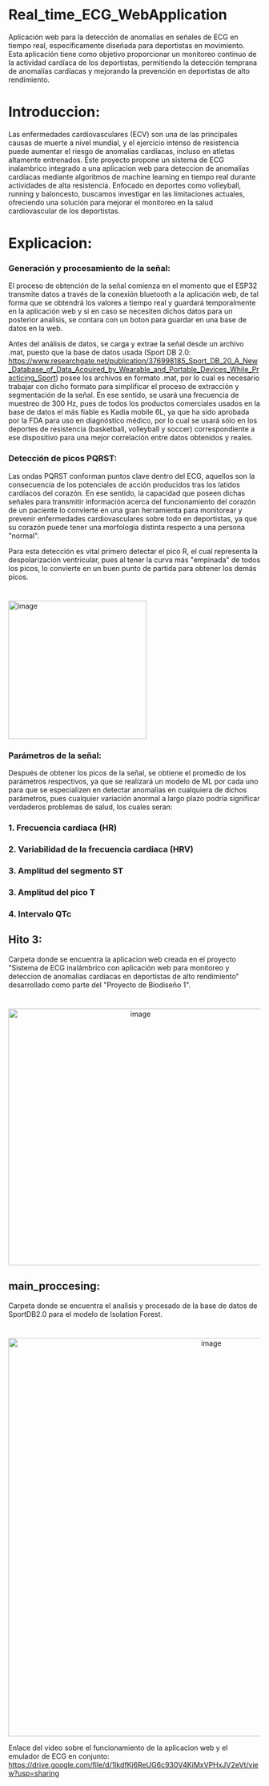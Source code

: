# Real_time_ECG_WebApplication
Aplicación web para la detección de anomalías en señales de ECG en tiempo real, específicamente diseñada para deportistas en movimiento. Esta aplicación tiene como objetivo proporcionar un monitoreo continuo de la actividad cardíaca de los deportistas, permitiendo la detección temprana de anomalías cardíacas y mejorando la prevención en deportistas de alto rendimiento.

# Introduccion:

Las enfermedades cardiovasculares (ECV) son una de las principales causas de muerte a nivel mundial, y el ejercicio intenso de resistencia puede aumentar el riesgo de anomalías cardíacas, incluso en atletas altamente entrenados. Este proyecto propone un sistema de ECG inalambrico integrado a una aplicacion web para deteccion de anomalías cardíacas mediante algoritmos de machine learning en tiempo real durante actividades de alta resistencia. Enfocado en deportes como volleyball, running y baloncesto, buscamos investigar en las limitaciones actuales, ofreciendo una solución para mejorar el monitoreo en la salud cardiovascular de los deportistas.

# Explicacion:

### Generación y procesamiento de la señal:
El proceso de obtención de la señal comienza en el momento que el ESP32 transmite datos a través de la conexión bluetooth a la aplicación web, de tal forma que se obtendrá los valores a tiempo real y guardará temporalmente en la aplicación web y si en caso se necesiten dichos datos para un posterior analisis, se contara con un boton para guardar en una base de datos en la web.

Antes del análisis de datos, se carga y extrae la señal desde un archivo .mat, puesto que la base de datos usada (Sport DB 2.0: https://www.researchgate.net/publication/376998185_Sport_DB_20_A_New_Database_of_Data_Acquired_by_Wearable_and_Portable_Devices_While_Practicing_Sport) posee los archivos en formato .mat, por lo cual es necesario trabajar con dicho formato para simplificar el proceso de extracción  y segmentación de la señal. En ese sentido, se usará una frecuencia de muestreo de 300 Hz, pues de todos los productos comerciales usados en la base de datos el más fiable es  Kadia mobile 6L, ya que ha sido aprobada por la FDA para uso en diagnóstico médico, por lo cual se usará sólo en los deportes de resistencia (basketball, volleyball y soccer) correspondiente a ese dispositivo para una mejor correlación entre datos obtenidos y reales.

### Detección de picos PQRST:
Las ondas PQRST conforman puntos clave dentro del ECG, aquellos son la consecuencia de los potenciales de acción producidos tras los latidos cardíacos del corazón. En ese sentido, la capacidad que poseen dichas señales para transmitir información acerca del funcionamiento del corazón de un paciente lo convierte en una gran herramienta para monitorear y prevenir enfermedades cardiovasculares sobre todo en deportistas, ya que su corazón puede tener una morfología distinta respecto a una persona "normal".

Para esta detección es vital primero  detectar el pico R, el cual representa la despolarización ventricular, pues al tener la curva más "empinada" de todos los picos, lo convierte en un buen punto de partida para obtener los demás picos.
#
<img width="276" alt="image" src="https://github.com/user-attachments/assets/c0cffacb-ee31-4a84-a566-beaa5a50d439" />

### Parámetros de la señal:
Después de obtener los picos de la señal, se obtiene el promedio de los parámetros respectivos, ya que se realizará un modelo de ML por cada uno para que se especializen en detectar anomalías en cualquiera de dichos parámetros, pues cualquier variación anormal a largo plazo podría significar verdaderos problemas de salud, los cuales seran:

### 1. Frecuencia cardiaca (HR)
### 2. Variabilidad de la frecuencia cardiaca (HRV)
### 3. Amplitud del segmento ST
### 3. Amplitud del pico T
### 4. Intervalo QTc

## Hito 3: 
Carpeta donde se encuentra la aplicacion web creada en el proyecto "Sistema de ECG inalámbrico con aplicación web para monitoreo y deteccion de anomalías cardíacas en deportistas de alto rendimiento" desarrollado como parte del "Proyecto de Biodiseño 1".
#
<p style="text-align: center;">
  <img width="512" alt="image" src="https://github.com/user-attachments/assets/e55a9cfd-bdf7-4158-a226-8abd22423f9d" />
</p>

## main_proccesing: 
Carpeta donde se encuentra el analisis y procesado de la base de datos de SportDB2.0 para el modelo de Isolation Forest.
#

<p style="text-align: center;">
  <img width="795" alt="image" src="https://github.com/user-attachments/assets/c85afe43-5ba3-44ca-bcd9-0ad069996b5a" />
</p>

Enlace del video sobre el funcionamiento de la aplicacion web y el emulador de ECG en conjunto: https://drive.google.com/file/d/1lkdfKj6ReUG6c930V4KiMxVPHxJV2eVt/view?usp=sharing
